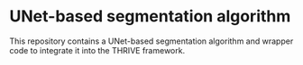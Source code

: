 # UNet-based segmentation algorithm

This repository contains a UNet-based segmentation algorithm and wrapper code to integrate it into the THRIVE framework. 

